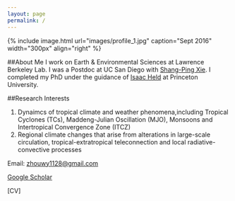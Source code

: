 ```yaml
---
layout: page
permalink: /
---
```


{% include image.html url="images/profile_1.jpg" caption="Sept 2016" width="300px" align="right" %}

##About Me
I work on Earth & Environmental Sciences at Lawrence Berkeley Lab. I was a Postdoc at UC San Diego with [Shang-Ping Xie]. I completed my PhD under the guidance of [Isaac Held] at Princeton University.

##Research Interests
1) Dynaimcs of tropical climate and weather phenomena,including Tropical Cyclones (TCs), Maddeng-Julian Oscillation (MJO), Monsoons and Intertropical Convergence Zone (ITCZ) 
2) Regional climate changes that arise from alterations in large-scale circulation, tropical-extratropical teleconnection and local radiative-convective processes


Email: zhouwy1128@gmail.com

[Google Scholar]

[CV]

[Shang-Ping Xie]: http://scrippsscholars.ucsd.edu/sxie/
[Isaac Held]: https://www.gfdl.noaa.gov/isaac-held-homepage/
[Google Scholar]: https://scholar.google.com/citations?user=qlLj08YAAAAJ&hl=en
